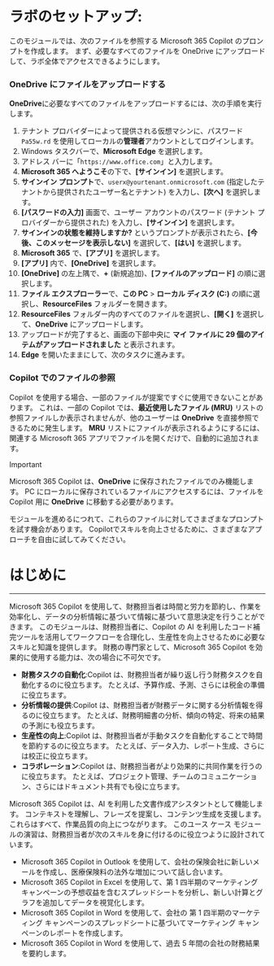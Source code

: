 # ラボのセットアップ:

このモジュールでは、次のファイルを参照する Microsoft 365 Copilot のプロンプトを作成します。 まず、必要なすべてのファイルを OneDrive にアップロードして、ラボ全体でアクセスできるようにします。


### OneDrive にファイルをアップロードする

**OneDrive**に必要なすべてのファイルをアップロードするには、次の手順を実行します。

1. テナント プロバイダーによって提供される仮想マシンに、パスワード `Pa55w.rd` を使用してローカルの**管理者**アカウントとしてログインします。
2. Windows タスクバーで、**Microsoft Edge** を選択します。
3. アドレス バーに「`https://www.office.com`」と入力します。
4. **Microsoft 365 へようこそ**の下で、**[サインイン]** を選択します。
5. **サインイン プロンプト**で、`userx@yourtenant.onmicrosoft.com` (指定したテナントから提供されたユーザー名とテナント) を入力し、**[次へ]** を選択します。
6. **[パスワードの入力]** 画面で、ユーザー アカウントのパスワード (テナント プロバイダーから提供された) を入力し、**[サインイン]** を選択します。
7. **サインインの状態を維持しますか?** というプロンプトが表示されたら、**[今後、このメッセージを表示しない]** を選択して、**[はい]** を選択します。
8. **Microsoft 365** で、**[アプリ]** を選択します。
9. **[アプリ]** 内で、**[OneDrive]** を選択します。
10. **[OneDrive]** の左上隅で、**+** (新規追加)、**[ファイルのアップロード]** の順に選択します。
11. **ファイル エクスプローラー**で、**この PC** > **ローカル ディスク (C:)** の順に選択し、**ResourceFiles** フォルダーを開きます。
12. **ResourceFiles** フォルダー内のすべてのファイルを選択し、**[開く]** を選択して、**OneDrive** にアップロードします。
13. アップロードが完了すると、画面の下部中央に **マイ ファイルに 29 個のアイテムがアップロードされました** と表示されます。
14. **Edge** を開いたままにして、次のタスクに進みます。

### Copilot でのファイルの参照

Copilot を使用する場合、一部のファイルが提案ですぐに使用できないことがあります。 これは、一部の Copilot では、**最近使用したファイル (MRU)** リストの参照ファイルしか表示されませんが、他のユーザーは **OneDrive** を直接参照できるために発生します。 **MRU** リストにファイルが表示されるようにするには、関連する Microsoft 365 アプリでファイルを開くだけで、自動的に追加されます。

> [!IMPORTANT]
> Microsoft 365 Copilot は、**OneDrive** に保存されたファイルでのみ機能します。 PC にローカルに保存されているファイルにアクセスするには、ファイルを Copilot 用に **OneDrive** に移動する必要があります。

モジュールを進めるにつれて、これらのファイルに対してさまざまなプロンプトを試す機会があります。 Copilotでスキルを向上させるために、さまざまなアプローチを自由に試してみてください。

# はじめに
---
Microsoft 365 Copilot を使用して、財務担当者は時間と労力を節約し、作業を効率化し、データの分析情報に基づいて情報に基づいて意思決定を行うことができます。 このモジュールは、財務担当者に、Copilot の AI を利用したコード補完ツールを活用してワークフローを合理化し、生産性を向上させるために必要なスキルと知識を提供します。 財務の専門家として、Microsoft 365 Copilot を効果的に使用する能力は、次の場合に不可欠です。

 -  **財務タスクの自動化**:Copilot は、財務担当者が繰り返し行う財務タスクを自動化するのに役立ちます。 たとえば、予算作成、予測、さらには税金の準備に役立ちます。
 -  **分析情報の提供**:Copilot は、財務担当者が財務データに関する分析情報を得るのに役立ちます。 たとえば、財務明細書の分析、傾向の特定、将来の結果の予測にも役立ちます。
 -  **生産性の向上**:Copilot は、財務担当者が手動タスクを自動化することで時間を節約するのに役立ちます。 たとえば、データ入力、レポート生成、さらには校正に役立ちます。
 -  **コラボレーション**:Copilot は、財務担当者がより効果的に共同作業を行うのに役立ちます。 たとえば、プロジェクト管理、チームのコミュニケーション、さらにはドキュメント共有でも役に立ちます。

Microsoft 365 Copilot は、AI を利用した文書作成アシスタントとして機能します。 コンテキストを理解し、フレーズを提案し、コンテンツ生成を支援します。これらはすべて、作業品質の向上につながります。 このユース ケース モジュールの演習は、財務担当者が次のスキルを身に付けるのに役立つように設計されています。

 -  Microsoft 365 Copilot in Outlook を使用して、会社の保険会社に新しいメールを作成し、医療保険料の法外な増加について話し合います。
 -  Microsoft 365 Copilot in Excel を使用して、第 1 四半期のマーケティング キャンペーンの予想収益を含むスプレッドシートを分析し、新しい計算とグラフを追加してデータを視覚化します。
 -  Microsoft 365 Copilot in Word を使用して、会社の 第 1 四半期のマーケティング キャンペーンのスプレッドシートに基づいてマーケティング キャンペーンのレポートを作成します。
 -  Microsoft 365 Copilot in Word を使用して、過去 5 年間の会社の財務結果を要約します。
